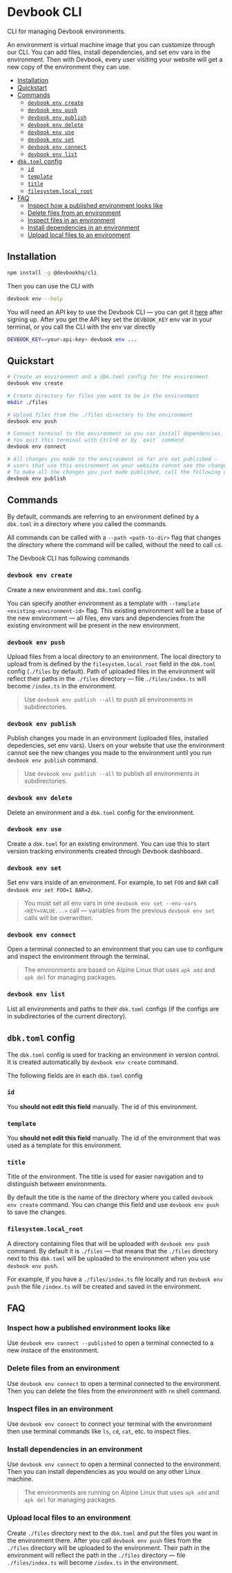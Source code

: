 # Devbook CLI
CLI for managing Devbook environments.

An environment is virtual machine image that you can customize through our CLI. You can add files, install dependencies, and set env vars in the environment. Then with Devbook, every user visiting your website will get a new copy of the environment they can use.

* [Installation](#installation)
* [Quickstart](#quickstart)
* [Commands](#commands)
  + [`devbook env create`](#devbook-env-create)
  + [`devbook env push`](#devbook-env-push)
  + [`devbook env publish`](#devbook-env-publish)
  + [`devbook env delete`](#devbook-env-delete)
  + [`devbook env use`](#devbook-env-use)
  + [`devbook env set`](#devbook-env-set)
  + [`devbook env connect`](#devbook-env-connect)
  + [`devbook env list`](#devbook-env-list)
* [`dbk.toml` config](#dbktoml-config)
  + [`id`](#id)
  + [`template`](#template)
  + [`title`](#title)
  + [`filesystem.local_root`](#filesystemlocal_root)
* [FAQ](#faq)
  + [Inspect how a published environment looks like](#inspect-how-a-published-environment-looks-like)
  + [Delete files from an environment](#delete-files-from-an-environment)
  + [Inspect files in an environment](#inspect-files-in-an-environment)
  + [Install dependencies in an environment](#install-dependencies-in-an-environment)
  + [Upload local files to an environment](#upload-local-files-to-an-environment)


## Installation
```sh
npm install -g @devbookhq/cli
```

Then you can use the CLI with
```sh
devbook env --help
```

You will need an API key to use the Devbook CLI — you can get it [here](https://dash.usedevbook.com/settings) after signing up. 
After you get the API key set the `DEVBOOK_KEY` env var in your terminal, or you call the CLI with the env var directly

```sh
DEVBOOK_KEY=<your-api-key> devbook env ...
```

## Quickstart
```sh
# Create an environment and a dbk.toml config for the environment
devbook env create

# Create directory for files you want to be in the environment
mkdir ./files

# Upload files from the ./files directory to the environment
devbook env push

# Connect terminal to the environment so you can install dependencies. 
# You quit this terminal with Ctrl+D or by `exit` command
devbook env connect

# All changes you made to the environment so far are not published —
# users that use this environment on your website cannot see the changes.
# To make all the changes you just made published, call the following command
devbook env publish
```

## Commands
By default, commands are referring to an environment defined by a `dbk.toml` in a directory where you called the commands.

All commands can be called with a `--path <path-to-dir>` flag that changes the directory where the command will be called, without the need to call `cd`.


The Devbook CLI has following commands

### `devbook env create`
Create a new environment and `dbk.toml` config. 

You can specify another environment as a template with `--template <existing-environment-id>` flag. This existing environment will be a base of the new environment — all files, env vars and dependencies from the existing environment will be present in the new environment.


### `devbook env push`
Upload files from a local directory to an environment. The local directory to upload from is defined by the `filesystem.local_root` field in the `dbk.toml` config (`./files` by default).
Path of uploaded files in the environment will reflect their paths in the `./files` directory — file `./files/index.ts` will become `/index.ts` in the environment.

> Use `devbook env publish --all` to push all environments in subdirectories.


### `devbook env publish`
Publish changes you made in an environment (uploaded files, installed depedencies, set env vars).
Users on your website that use the environment cannot see the new changes you made to the environment until you run `devbook env publish` command.

> Use `devbook env publish --all` to publish all environments in subdirectories.


### `devbook env delete`
Delete an environment and a `dbk.toml` config for the environment.


### `devbook env use`
Create a `dbk.toml` for an existing environment. You can use this to start version tracking environments created through Devbook dashboard.


### `devbook env set`
Set env vars inside of an environment.
For example, to set `FOO` and `BAR` call `devbook env set FOO=1 BAR=2`.

> You must set all env vars in one `devbook env set --env-vars <KEY=VALUE...>` call — variables from the previous `devbook env set` calls will be overwritten.


### `devbook env connect`
Open a terminal connected to an environment that you can use to configure and inspect the environment through the terminal.

> The environments are based on Alpine Linux that uses `apk add` and `apk del` for managing packages.


### `devbook env list`
List all environments and paths to their `dbk.toml` configs (if the configs are in subdirectories of the current directory).


## `dbk.toml` config
The `dbk.toml` config is used for tracking an environment in version control. It is created automatically by `devbook env create` command.

The following fields are in each `dbk.toml` config

### `id` 
You **should not edit this field** manually.
The id of this environment.


### `template` 
You **should not edit this field** manually.
The id of the environment that was used as a template for this environment.


### `title`
Title of the environment. The title is used for easier navigation and to distinguish between environments.

By default the title is the name of the directory where you called `devbook env create` command.
You can change this field and use `devbook env push` to save the changes.


### `filesystem.local_root`
A directory containing files that will be uploaded with `devbook env push` command. 
By default it is `./files` — that means that the `./files` directory next to this `dbk.toml` will be uploaded to the environment when you use `devbook env push`.

For example, if you have a `./files/index.ts` file locally and run `devbook env push` the file `/index.ts` will be created and saved in the environment.


## FAQ

### Inspect how a published environment looks like
Use `devbook env connect --published` to open a terminal connected to a new instace of the environment.


### Delete files from an environment
Use `devbook env connect` to open a terminal connected to the environment. Then you can delete the files from the environment with `rm` shell command.


### Inspect files in an environment
Use `devbook env connect` to connect your terminal with the environment then use terminal commands like `ls`, `cd`, `cat`, etc. to inspect files.


### Install dependencies in an environment
Use `devbook env connect` to open a terminal connected to the environment. Then you can install dependencies as you would on any other Linux machine.

> The environments are running on Alpine Linux that uses `apk add` and `apk del` for managing packages.


### Upload local files to an environment
Create `./files` directory next to the `dbk.toml` and put the files you want in the environment there.
After you call `devbook env push` files from the `./files` directory will be uploaded to the environment. Their path in the environment will reflect the path in the `./files` directory — file `./files/index.ts` will become `/index.ts` in the environment.
